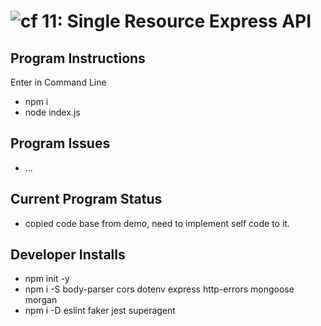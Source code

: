 ![cf](https://i.imgur.com/7v5ASc8.png) 11: Single Resource Express API
======

## Program Instructions
Enter in Command Line
* npm i
* node index.js


## Program Issues
* ...


## Current Program Status
* copied code base from demo, need to implement self code to it.


## Developer Installs
* npm init -y
* npm i -S body-parser cors dotenv express http-errors mongoose morgan
* npm i -D eslint faker jest superagent 

